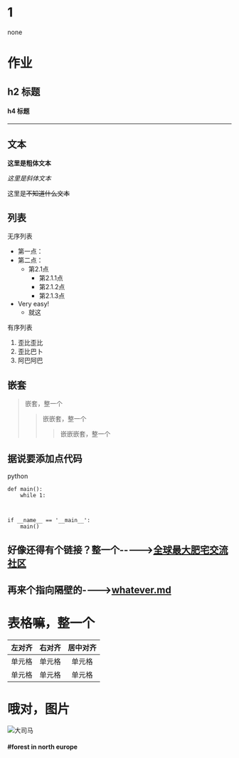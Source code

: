 # 1
none
# 作业
## h2 标题
#### h4 标题





---




## 文本

**这里是粗体文本**

*这里是斜体文本*

这里是~~不知道什么文本~~


## 列表

无序列表

+ 第一点：
+ 第二点：
  + 第2.1点
    * 第2.1.1点
    + 第2.1.2点
    - 第2.1.3点
+ Very easy!
  - 就这
  
有序列表

1. 歪比歪比
2. 歪比巴卜
3. 阿巴阿巴
## 嵌套
> 嵌套，整一个
> > 嵌嵌套，整一个
> > > 嵌嵌嵌套，整一个

## 据说要添加点代码

python
~~~
def main():
    while 1:



if __name__ == '__main__':
    main()
~~~
## 好像还得有个链接？整一个----->[全球最大肥宅交流社区](https://github.com)

## 再来个指向隔壁的---->[whatever.md](https://github.com/birdsbeyond/dradon-jaja/blob/master/whatever.md)

# 表格嘛，整一个
| 左对齐 | 右对齐 | 居中对齐 |
| :-----| ----: | :----: |
| 单元格 | 单元格 | 单元格 |
| 单元格 | 单元格 | 单元格 |

# 哦对，图片
![大司马](https://gimg2.baidu.com/image_search/src=http%3A%2F%2Fi0.hdslb.com%2Fbfs%2Farticle%2F2e178be95141c892dd509430912bdaf1040d85a5.png&refer=http%3A%2F%2Fi0.hdslb.com&app=2002&size=f9999,10000&q=a80&n=0&g=0n&fmt=jpeg?sec=1622038433&t=45b74e0f6923c10c44c88c1192fc377b)
#### #forest in north europe
